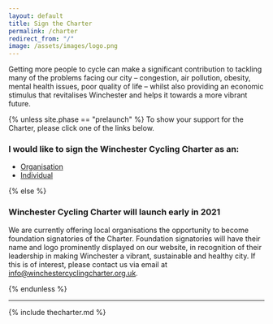 ```yaml
---
layout: default
title: Sign the Charter
permalink: /charter
redirect_from: "/"
image: /assets/images/logo.png
---
```



Getting more people to cycle can make a significant contribution to tackling many of the problems facing our city – congestion, air pollution, obesity, mental health issues, poor quality of life – whilst also providing an economic stimulus that revitalises Winchester and helps it towards a more vibrant future.

{% unless site.phase == "prelaunch" %}
To show your support for the Charter, please click one of the links below.
### I would like to sign the Winchester Cycling Charter as an:

<ul class="OptionList">
<li><a href="/organisations/form">Organisation</a></li>
<li><a href="/individuals/form">Individual</a></li>
</ul>

{% else %}

### Winchester Cycling Charter will launch early in 2021

We are currently offering local organisations the opportunity to 
become foundation signatories of the Charter. Foundation signatories will have 
their name and logo prominently displayed on our website, in recognition of 
their leadership in making Winchester a vibrant, sustainable and healthy city.
If this is of interest, please contact us via email at 
[info@winchestercyclingcharter.org.uk](mailto:info@winchestercyclingcharter.org.uk).

{% endunless %}

- - - -

{% include thecharter.md %}